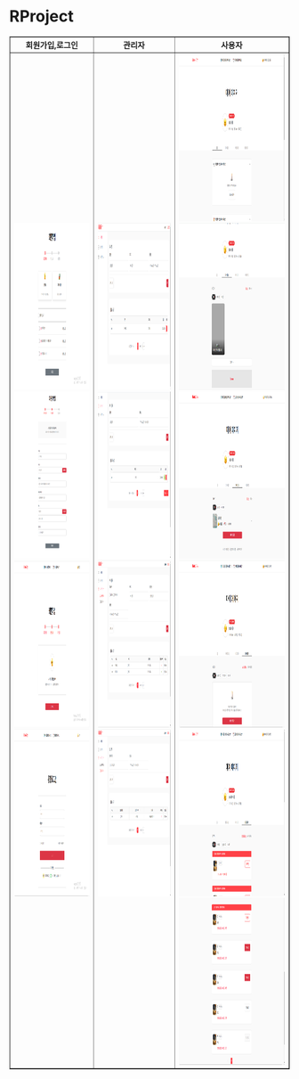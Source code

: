 # RProject
<div>
    <table border="1" align="center">
        <thead>
            <tr>
                <th align="center">회원가입,로그인</th>
                <th align="center">관리자</th>
                <th align="center">사용자</th>
            </tr>
        </thead>
        <tbody>
            <tr>
                <td align="center">
                    <img src="https://github.com/parkhongjoon/RProject/blob/main/img/회원가입1.png" width="800" height="300" alt="회원가입1">
                    <img src="https://github.com/parkhongjoon/RProject/blob/main/img/회원가입2.png" width="800" height="300" alt="회원가입2">
                    <img src="https://github.com/parkhongjoon/RProject/blob/main/img/회원가입3.png" width="800" height="300" alt="회원가입3">
                    <img src="https://github.com/parkhongjoon/RProject/blob/main/img/로그인1.png" width="800" height="300" alt="로그인1">
                </td>
                <td align="center">
                    <img src="https://github.com/parkhongjoon/RProject/blob/main/img/관리자1.png" width="800" height="300" alt="관리자1">
                    <img src="https://github.com/parkhongjoon/RProject/blob/main/img/관리자2.png" width="800" height="300" alt="관리자2">
                    <img src="https://github.com/parkhongjoon/RProject/blob/main/img/관리자3.png" width="800" height="300" alt="관리자3">
                    <img src="https://github.com/parkhongjoon/RProject/blob/main/img/관리자4.png" width="800" height="300" alt="관리자4">
                </td>
                <td align="center">
                    <img src="https://github.com/parkhongjoon/RProject/blob/main/img/사용자1.png" width="800" height="300" alt="사용자1">
                    <img src="https://github.com/parkhongjoon/RProject/blob/main/img/사용자2.png" width="800" height="300" alt="사용자2">
                    <img src="https://github.com/parkhongjoon/RProject/blob/main/img/사용자3.png" width="800" height="300" alt="사용자3">
                    <img src="https://github.com/parkhongjoon/RProject/blob/main/img/사용자4 예약없음.png" width="800" height="300" alt="사용자4 예약없음">
                    <img src="https://github.com/parkhongjoon/RProject/blob/main/img/사용자4 예약 유.png" width="800" height="300" alt="사용자4 예약 유">
                    <img src="https://github.com/parkhongjoon/RProject/blob/main/img/사용자4 예약 유 2.png" width="800" height="300" alt="사용자4 예약 유 2">
                </td>
            </tr>
        </tbody>
    </table>
</div>

